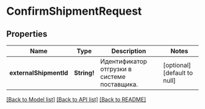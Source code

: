 # ConfirmShipmentRequest

## Properties
Name | Type | Description | Notes
------------ | ------------- | ------------- | -------------
**externalShipmentId** | **String!** | Идентификатор отгрузки в системе поставщика. | [optional] [default to null]

[[Back to Model list]](../README.md#documentation-for-models) [[Back to API list]](../README.md#documentation-for-api-endpoints) [[Back to README]](../README.md)


